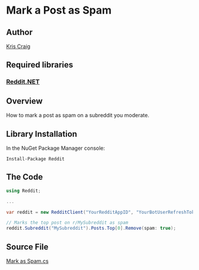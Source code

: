 # Mark a Post as Spam

## Author

[Kris Craig](../../../docs/contributors/Kris%20Craig.md)

## Required libraries

### [Reddit.NET](https://github.com/sirkris/Reddit.NET)

## Overview

How to mark a post as spam on a subreddit you moderate.

## Library Installation

In the NuGet Package Manager console:

    Install-Package Reddit

## The Code

```c#
using Reddit;

...

var reddit = new RedditClient("YourRedditAppID", "YourBotUserRefreshToken");

// Marks the top post on r/MySubreddit as spam
reddit.Subreddit("MySubreddit").Posts.Top[0].Remove(spam: true);
```

## Source File

[Mark as Spam.cs](src/Mark%20as%20Spam.cs)
